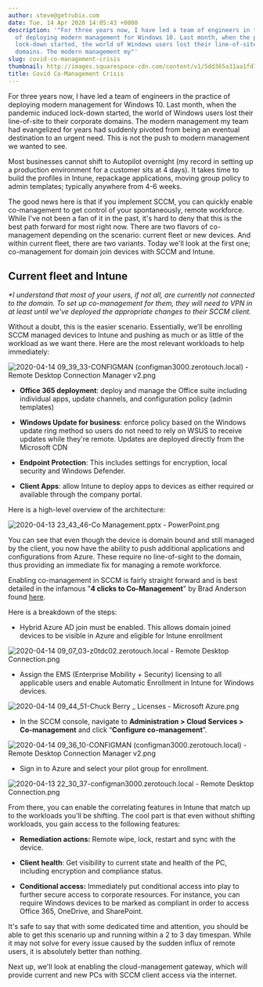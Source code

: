 ```yaml
---
author: steve@getrubix.com
date: Tue, 14 Apr 2020 14:05:43 +0000
description: '"For three years now, I have led a team of engineers in the practice
  of deploying modern management for Windows 10. Last month, when the pandemic induced
  lock-down started, the world of Windows users lost their line-of-site to their corporate
  domains. The modern management my"'
slug: covid-co-management-crisis
thumbnail: http://images.squarespace-cdn.com/content/v1/5dd365a31aa1fd743bc30b8e/1586873132620-V48DMITAXISWCM9UYPTZ/image-asset.jpeg/img.jpg
title: Covid Co-Management Crisis
---
```


For three years now, I have led a team of engineers in the practice of deploying modern management for Windows 10. Last month, when the pandemic induced lock-down started, the world of Windows users lost their line-of-site to their corporate domains. The modern management my team had evangelized for years had suddenly pivoted from being an eventual destination to an urgent need. This is not the push to modern management we wanted to see.

Most businesses cannot shift to Autopilot overnight (my record in setting up a production environment for a customer sits at 4 days). It takes time to build the profiles in Intune, repackage applications, moving group policy to admin templates; typically anywhere from 4-6 weeks.

The good news here is that if you implement SCCM, you can quickly enable co-management to get control of your spontaneously, remote workforce. While I've not been a fan of it in the past, it's hard to deny that this is the best path forward for most right now. There are two flavors of co-management depending on the scenario: current fleet or new devices. And within current fleet, there are two variants. Today we'll look at the first one; co-management for domain join devices with SCCM and Intune.

Current fleet and Intune
------------------------

_\*I understand that most of your users, if not all, are currently not connected to the domain. To set up co-management for them, they will need to VPN in at least until we've deployed the appropriate changes to their SCCM client._

Without a doubt, this is the easier scenario. Essentially, we’ll be enrolling SCCM managed devices to Intune and pushing as much or as little of the workload as we want there. Here are the most relevant workloads to help immediately:

![2020-04-14 09_39_33-CONFIGMAN (configman3000.zerotouch.local) - Remote Desktop Connection Manager v2.png](https://getrubixsitecms.blob.core.windows.net/public-assets/content/v1/5dd365a31aa1fd743bc30b8e/1586871582389-OA1MVYRZN4SMMH4IPTAH/2020-04-14+09_39_33-CONFIGMAN+%28configman3000.zerotouch.local%29+-+Remote+Desktop+Connection+Manager+v2.png)

-   **Office 365 deployment**: deploy and manage the Office suite including individual apps, update channels, and configuration policy (admin templates)
    
-   **Windows Update for business**: enforce policy based on the Windows update ring method so users do not need to rely on WSUS to receive updates while they're remote. Updates are deployed directly from the Microsoft CDN
    
-   **Endpoint Protection**: This includes settings for encryption, local security and Windows Defender.
    
-   **Client Apps**: allow Intune to deploy apps to devices as either required or available through the company portal.
    

Here is a high-level overview of the architecture:

![2020-04-13 23_43_46-Co Management.pptx - PowerPoint.png](https://getrubixsitecms.blob.core.windows.net/public-assets/content/v1/5dd365a31aa1fd743bc30b8e/1586871708305-TZ26HGLJEUQQF8U05IVB/2020-04-13+23_43_46-Co+Management.pptx+-+PowerPoint.png)

You can see that even though the device is domain bound and still managed by the client, you now have the ability to push additional applications and configurations from Azure. These require no line-of-sight to the domain, thus providing an immediate fix for managing a remote workforce.

Enabling co-management in SCCM is fairly straight forward and is best detailed in the infamous "**4 clicks to Co-Management**" by Brad Anderson found [here](https://techcommunity.microsoft.com/t5/microsoft-endpoint-manager-blog/co-management-is-instant-and-easy-with-just4clicks/ba-p/250539).

Here is a breakdown of the steps:

-   Hybrid Azure AD join must be enabled. This allows domain joined devices to be visible in Azure and eligible for Intune enrollment
    

![2020-04-14 09_07_03-z0tdc02.zerotouch.local - Remote Desktop Connection.png](https://getrubixsitecms.blob.core.windows.net/public-assets/content/v1/5dd365a31aa1fd743bc30b8e/1586871814535-MI7M0IT0KBL6UA8W9J4G/2020-04-14+09_07_03-z0tdc02.zerotouch.local+-+Remote+Desktop+Connection.png)

-   Assign the EMS (Enterprise Mobility + Security) licensing to all applicable users and enable Automatic Enrollment in Intune for Windows devices.
    

![2020-04-14 09_44_51-Chuck Berry _ Licenses - Microsoft Azure.png](https://getrubixsitecms.blob.core.windows.net/public-assets/content/v1/5dd365a31aa1fd743bc30b8e/1586871900872-MRRNQWEKHZE7PHZTMCB7/2020-04-14+09_44_51-Chuck+Berry+_+Licenses+-+Microsoft+Azure.png)

-   In the SCCM console, navigate to **Administration > Cloud Services > Co-management** and click “**Configure co-management**”.
    

![2020-04-14 09_36_10-CONFIGMAN (configman3000.zerotouch.local) - Remote Desktop Connection Manager v2.png](https://getrubixsitecms.blob.core.windows.net/public-assets/content/v1/5dd365a31aa1fd743bc30b8e/1586872000467-VAOWKB29ZTI1SC3UV8AM/2020-04-14+09_36_10-CONFIGMAN+%28configman3000.zerotouch.local%29+-+Remote+Desktop+Connection+Manager+v2.png)

-   Sign in to Azure and select your pilot group for enrollment.
    

![2020-04-13 22_30_37-configman3000.zerotouch.local - Remote Desktop Connection.png](https://getrubixsitecms.blob.core.windows.net/public-assets/content/v1/5dd365a31aa1fd743bc30b8e/1586872033328-4PL9M7WKA0SQRAFCZJCR/2020-04-13+22_30_37-configman3000.zerotouch.local+-+Remote+Desktop+Connection.png)

From there, you can enable the correlating features in Intune that match up to the workloads you'll be shifting. The cool part is that even without shifting workloads, you gain access to the following features:

-   **Remediation actions:** Remote wipe, lock, restart and sync with the device.
    
-   **Client health**: Get visibility to current state and health of the PC, including encryption and compliance status.
    
-   **Conditional access:** Immediately put conditional access into play to further secure access to corporate resources. For instance, you can require Windows devices to be marked as compliant in order to access Office 365, OneDrive, and SharePoint.
    

It's safe to say that with some dedicated time and attention, you should be able to get this scenario up and running within a 2 to 3 day timespan. While it may not solve for every issue caused by the sudden influx of remote users, it is absolutely better than nothing.

Next up, we'll look at enabling the cloud-management gateway, which will provide current and new PCs with SCCM client access via the internet.